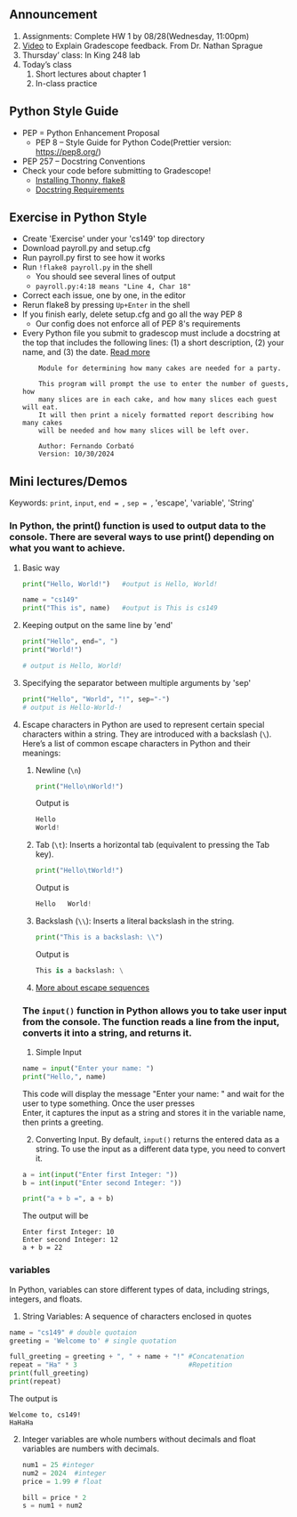 ## Announcement
1. Assignments: Complete HW 1 by 08/28(Wednesday, 11:00pm)
2. [Video](https://www.youtube.com/watch?v=rtnzmbBqVfI) to Explain Gradescope feedback.  From Dr. Nathan Sprague
3. Thursday’ class: In King 248 lab
4. Today’s class
   1. Short lectures about chapter 1 
   2. In-class practice

## Python Style Guide

- PEP = Python Enhancement Proposal
   - PEP 8 – Style Guide for Python Code(Prettier version: https://pep8.org/)
- PEP 257 – Docstring Conventions
- Check your code before submitting to Gradescope!
   - [Installing Thonny, flake8](https://w3.cs.jmu.edu/cs149/f24/info/thonny/)
   - [Docstring Requirements](https://w3.cs.jmu.edu/cs149/f24/info/docstyle/)

## Exercise in Python Style
- Create 'Exercise' under your 'cs149' top directory
- Download  payroll.py and  setup.cfg
- Run payroll.py first to see how it works
- Run `!flake8 payroll.py` in the shell
   - You should see several lines of output
   - `payroll.py:4:18 means "Line 4, Char 18"`
- Correct each issue, one by one, in the editor
- Rerun flake8 by pressing `Up+Enter` in the shell
- If you finish early, delete setup.cfg and go all the way PEP 8
   - Our config does not enforce all of PEP 8's requirements
- Every Python file you submit to gradescop must include a docstring at the top that includes the following lines: (1) a short description, (2) your name, and (3) the date. [Read more](https://w3.cs.jmu.edu/cs149/f24/info/docstyle/)
  ```
      Module for determining how many cakes are needed for a party.

      This program will prompt the use to enter the number of guests, how
      many slices are in each cake, and how many slices each guest will eat.
      It will then print a nicely formatted report describing how many cakes
      will be needed and how many slices will be left over.

      Author: Fernando Corbató
      Version: 10/30/2024
  ```    

## Mini lectures/Demos
Keywords: `print`, `input`, `end = `, `sep = `, 'escape', 'variable', 'String'
### In Python, the print() function is used to output data to the console. There are several ways to use print() depending on what you want to achieve.
1. Basic way
   ```python
   print("Hello, World!")   #output is Hello, World!
   
   name = "cs149"
   print("This is", name)   #output is This is cs149
   ```

2. Keeping output on the same line by 'end'
   ```python
   print("Hello", end=", ")
   print("World!")

   # output is Hello, World!
   ```
3. Specifying the separator between multiple arguments by 'sep'
    ```python
   print("Hello", "World", "!", sep="-")
   # output is Hello-World-!
   ```
4. Escape characters in Python are used to represent certain special characters within a string. They are introduced with a backslash (`\`).
   Here’s a list of common escape characters in Python and their meanings:
   1. Newline (`\n`)
      ```python
      print("Hello\nWorld!")
      ```
      Output is
      ```python
      Hello
      World!
      ```
   2. Tab (`\t`): Inserts a horizontal tab (equivalent to pressing the Tab key).
      ```python
      print("Hello\tWorld!")
      ```
      Output is
      ```python
      Hello   World!
      ```
   3. Backslash (`\\`): Inserts a literal backslash in the string.
      ```python
      print("This is a backslash: \\")
      ```
       Output is
      ```python
      This is a backslash: \
      ```
   4. [More about escape sequences](https://learn.zybooks.com/zybook/JMUCS149Fall2024/chapter/1/section/7)
   ### The `input()` function in Python allows you to take user input from the console. The function reads a line from the input, converts it into a string, and returns it.
   1. Simple Input
   ```python
   name = input("Enter your name: ")
   print("Hello,", name)
   ```
   This code will display the message "Enter your name: " and wait for the user to type something. Once the user presses   
    Enter, it captures the input as a string and stores it in the variable name, then prints a greeting.

   2. Converting Input. By default, `input()` returns the entered data as a string. To use the input as a different data type, you need to convert it.
   ```python
   a = int(input("Enter first Integer: "))
   b = int(input("Enter second Integer: "))

   print("a + b =", a + b)
   ```
   The output will be
   ```
   Enter first Integer: 10
   Enter second Integer: 12
   a + b = 22
   ```
 ### variables 
 In Python, variables can store different types of data, including strings, integers, and floats. 
 1. String Variables: A sequence of characters enclosed in quotes
   ```python
   name = "cs149" # double quotaion
   greeting = 'Welcome to' # single quotation

   full_greeting = greeting + ", " + name + "!" #Concatenation
   repeat = "Ha" * 3                            #Repetition
   print(full_greeting)
   print(repeat)
   ```
   The output is
   ```
   Welcome to, cs149!
   HaHaHa
   ```
2. Integer variables are whole numbers without decimals and float variables are numbers with decimals.
   ```python
   num1 = 25 #integer 
   num2 = 2024  #integer
   price = 1.99 # float

   bill = price * 2
   s = num1 + num2
   ```

